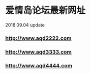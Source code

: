 # 爱情岛论坛最新网址
2018.09.04 update

### http://www.aqd2222.com
### http://www.aqd3333.com
### http://www.aqd4444.com
